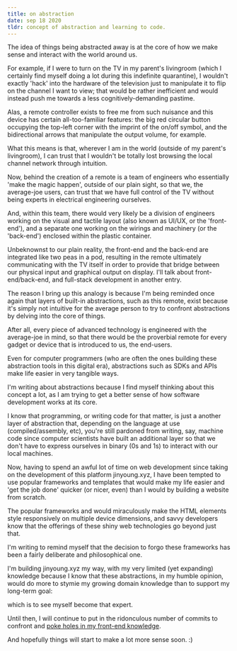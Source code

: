 ```yaml
---
title: on abstraction
date: sep 18 2020
tldr: concept of abstraction and learning to code.
---
```


The idea of things being abstracted away is at the core of how we make sense and interact with the world around us. 

For example, if I were to turn on the TV in my parent's livingroom (which I certainly find myself doing a lot during this indefinite quarantine), I wouldn't exactly 'hack' into the hardware of the television just to manipulate it to flip on the channel I want to view; that would be rather inefficient and would instead push me towards a less cognitively-demanding pastime. 

Alas, a remote controller exists to free me from such nuisance and this device has certain all-too-familiar features: the big red circular button occupying the top-left corner with the imprint of the on/off symbol, and the bidirectional arrows that manipulate the output volume, for example. 

What this means is that, wherever I am in the world (outside of my parent's livingroom), I can trust that I wouldn't be totally lost browsing the local channel network through intuition. 

Now, behind the creation of a remote is a team of engineers who essentially 'make the magic happen', outside of our plain sight, so that we, the average-joe users, can trust that we have full control of the TV without being experts in electrical engineering ourselves. 

And, within this team, there would very likely be a division of engineers working on the visual and tactile layout (also known as UI/UX, or the 'front-end'), and a separate one working on the wirings and machinery (or the 'back-end') enclosed within the plastic container.

Unbeknownst to our plain reality, the front-end and the back-end are integrated like two peas in a pod, resulting in the remote ultimately communicating with the TV itself in order to provide that bridge between our physical input and graphical output on display. I'll talk about front-end/back-end, and full-stack development in another entry. 

The reason I bring up this analogy is because I'm being reminded once again that layers of built-in abstractions, such as this remote, exist because it's simply not intuitive for the average person to try to confront abstractions by delving into the core of things. 

After all, every piece of advanced technology is engineered with the average-joe in mind, so that there would be the proverbial remote for every gadget or device that is introduced to us, the end-users. 

Even for computer programmers (who are often the ones building these abstraction tools in this digital era), abstractions such as SDKs and APIs make life easier in very tangible ways. 

I'm writing about abstractions because I find myself thinking about this concept a lot, as I am trying to get a better sense of how software development works at its core. 

I know that programming, or writing code for that matter, is just a another layer of abstraction that, depending on the language at use (compiled/assembly, etc), you're still pardoned from writing, say, machine code since computer scientists have built an additional layer so that we don't have to express ourselves in binary (0s and 1s) to interact with our local machines. 

Now, having to spend an awful lot of time on web development since taking on the development of this platform jinyoung.xyz, I have been tempted to use popular frameworks and templates that would make my life easier and 'get the job done' quicker (or nicer, even) than I would by building a website from scratch. 

The popular frameworks and would miraculously make the HTML elements style responsively on multiple device dimensions, and savvy developers know that the offerings of these shiny web technologies go beyond just that. 

I'm writing to remind myself that the decision to forgo these frameworks has been a fairly deliberate and philosophical one. 

I'm building jinyoung.xyz my way, with my very limited (yet expanding) knowledge because I know that these abstractions, in my humble opinion, would do more to stymie my growing domain knowledge than to support my long-term goal:

which is to see myself become that expert.  

Until then, I will continue to put in the ridonculous number of commits to confront and [poke holes in my front-end knowledge](http://www.paulgraham.com/noob.html).

And hopefully things will start to make a lot more sense soon. :)
